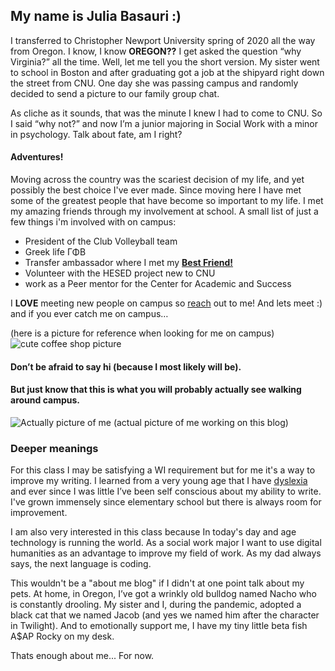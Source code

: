 ## My name is Julia Basauri :) 

I transferred to Christopher Newport University spring of 2020 all the way from Oregon. I know, I know **OREGON??** I get asked the question “why Virginia?” all the time. Well, let me tell you the short version. My sister went to school in Boston and after graduating got a job at the shipyard right down the street from CNU. One day she was passing campus and randomly decided to send a picture to our family group chat.

As cliche as it sounds, that was the minute I knew I had to come to CNU. So I said “why not?” and now I’m a junior majoring in Social Work with a minor in psychology. Talk about fate, am I right? 

#### Adventures!
Moving across the country was the scariest decision of my life, and yet possibly the best choice I've ever made. Since moving here I have met some of the greatest people that have become so important to my life. I met my amazing friends through my involvement at school. A small list of just a few things i'm involved with on campus: 
* President of the Club Volleyball team
* Greek life ΓΦΒ
* Transfer ambassador where I met my [**Best Friend!**](https://www.instagram.com/sheenakron/)
* Volunteer with the HESED project new to CNU
* work as a Peer mentor for the Center for Academic and Success 


I **LOVE** meeting new people on campus so [reach](https://www.instagram.com/julia.basauri/) out to me! And lets meet :) and if you ever catch me on campus…

(here is a picture for reference when looking for me on campus)
![cute coffee shop picture](https://juliabasauri.github.io/juliabasauri/images/expectations.jpg)
#### Don’t be afraid to say hi (because I most likely will be).

#### But just know that this is what you will probably actually see walking around campus.
![Actually picture of me](https://juliabasauri.github.io/juliabasauri/images/reality.jpeg)
(actual picture of me working on this blog) 

### Deeper meanings
For this class I may be satisfying a WI requirement but for me it's a way to improve my writing. I learned from a very young age that I have [dyslexia](https://www.youtube.com/watch?v=4iVcTPRShBA) and ever since I was little I’ve been self conscious about my ability to write. I've grown immensely since elementary school but there is always room for improvement. 

I am also very interested in this class because In today's day and age technology is running the world. As a social work major I want to use digital humanities as an advantage to improve my field of work. As my dad always says, the next language is coding.

This wouldn't be a "about me blog" if I didn't at one point talk about my pets. At home, in Oregon, I’ve got a wrinkly old bulldog named Nacho who is constantly drooling. My sister and I, during the pandemic, adopted a black cat that we named Jacob (and yes we named him after the character in Twilight). And to emotionally support me, I have my tiny little beta fish A$AP Rocky on my desk. 

Thats enough about me... For now.
